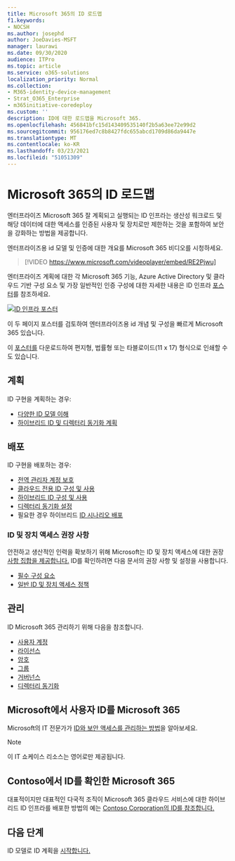 ```yaml
---
title: Microsoft 365의 ID 로드맵
f1.keywords:
- NOCSH
ms.author: josephd
author: JoeDavies-MSFT
manager: laurawi
ms.date: 09/30/2020
audience: ITPro
ms.topic: article
ms.service: o365-solutions
localization_priority: Normal
ms.collection:
- M365-identity-device-management
- Strat_O365_Enterprise
- m365initiative-coredeploy
ms.custom: ''
description: ID에 대한 로드맵을 Microsoft 365.
ms.openlocfilehash: 456841bfc15d143409535140f2b5a63ee72e99d2
ms.sourcegitcommit: 956176ed7c8b8427fdc655abcd1709d86da9447e
ms.translationtype: MT
ms.contentlocale: ko-KR
ms.lasthandoff: 03/23/2021
ms.locfileid: "51051309"
---
```

# <a name="identity-roadmap-for-microsoft-365"></a>Microsoft 365의 ID 로드맵

엔터프라이즈 Microsoft 365 잘 계획되고 실행되는 ID 인프라는 생산성 워크로드 및 해당 데이터에 대한 액세스를 인증된 사용자 및 장치로만 제한하는 것을 포함하여 보안을 강화하는 방법을 제공합니다.

엔터프라이즈용 id 모델 및 인증에 대한 개요를 Microsoft 365 비디오를 시청하세요.

<p> </p>

> [!VIDEO https://www.microsoft.com/videoplayer/embed/RE2Pjwu]

엔터프라이즈 계획에 대한 각 Microsoft 365 기능, Azure Active Directory 및 클라우드 기반 구성 요소 및 가장 일반적인 인증 구성에 대한 자세한 내용은 ID 인프라 [포스터](../downloads/m365e-identity-infra.pdf)를 참조하세요.

[![ID 인프라 포스터](../downloads/m365e-identity-infra.png)](../downloads/m365e-identity-infra.pdf)

이 두 페이지 포스터를 검토하여 엔터프라이즈용 id 개념 및 구성을 빠르게 Microsoft 365 있습니다.

이 [포스터를](https://github.com/MicrosoftDocs/microsoft-365-docs/raw/public/microsoft-365/downloads/m365e-identity-infra.pdf) 다운로드하여 편지형, 법률형 또는 타블로이드(11 x 17) 형식으로 인쇄할 수도 있습니다.

## <a name="plan"></a>계획

ID 구현을 계획하는 경우:

- [다양한 ID 모델 이해](about-microsoft-365-identity.md)
- [하이브리드 ID 및 디렉터리 동기화 계획](plan-for-directory-synchronization.md)

## <a name="deploy"></a>배포

ID 구현을 배포하는 경우:

- [전역 관리자 계정 보호](protect-your-global-administrator-accounts.md)
- [클라우드 전용 ID 구성 및 사용](cloud-only-identities.md)
- [하이브리드 ID 구성 및 사용](prepare-for-directory-synchronization.md)
- [디렉터리 동기화 설정](set-up-directory-synchronization.md)
- 필요한 경우 하이브리드 [ID 시나리오 배포](hybrid-solutions.md)

### <a name="identity-and-device-access-recommendations"></a>ID 및 장치 액세스 권장 사항

안전하고 생산적인 인력을 확보하기 위해 Microsoft는 ID 및 장치 액세스에 대한 권장 [사항 집합을 제공합니다.](../security/defender-365-security/microsoft-365-policies-configurations.md) ID를 확인하려면 다음 문서의 권장 사항 및 설정을 사용합니다.

- [필수 구성 요소](../security/defender-365-security/identity-access-prerequisites.md)
- [일반 ID 및 장치 액세스 정책](../security/defender-365-security/identity-access-policies.md)

## <a name="manage"></a>관리

ID Microsoft 365 관리하기 위해 다음을 참조합니다.

- [사용자 계정](manage-microsoft-365-accounts.md)
- [라이선스](assign-licenses-to-user-accounts.md)
- [암호](manage-microsoft-365-passwords.md)
- [그룹](manage-microsoft-365-groups.md)
- [거버넌스](manage-microsoft-365-identity-governance.md)
- [디렉터리 동기화](view-directory-synchronization-status.md)

## <a name="how-microsoft-does-identity-for-microsoft-365"></a>Microsoft에서 사용자 ID를 Microsoft 365

Microsoft의 IT 전문가가 [ID와 보안 액세스를 관리하는 방법](https://www.microsoft.com/en-us/itshowcase/managing-user-identities-and-secure-access-at-microsoft)을 알아보세요.

>[!Note]
>이 IT 쇼케이스 리소스는 영어로만 제공됩니다.
>

## <a name="how-contoso-did-identity-for-microsoft-365"></a>Contoso에서 ID를 확인한 Microsoft 365

대표적이지만 대표적인 다국적 조직이 Microsoft 365 클라우드 서비스에 대한 하이브리드 ID 인프라를 배포한 방법의 예는 [Contoso Corporation의 ID를 참조합니다.](contoso-identity.md)

## <a name="next-step"></a>다음 단계

ID 모델로 ID 계획을 [시작합니다.](about-microsoft-365-identity.md)
